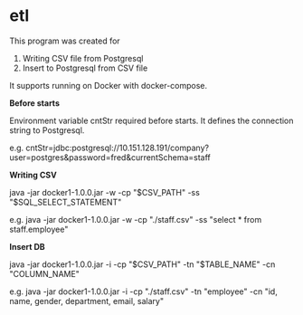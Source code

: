 # etl

This program was created for 
1. Writing CSV file from Postgresql
2. Insert to Postgresql from CSV file

It supports running on Docker with docker-compose.

<b>Before starts</b>

Environment variable cntStr required before starts. It defines the connection string to Postgresql.

e.g. cntStr=jdbc:postgresql://10.151.128.191/company?user=postgres&password=fred&currentSchema=staff

<b> Writing CSV </b>

java -jar docker1-1.0.0.jar -w -cp "$CSV_PATH" -ss "$SQL_SELECT_STATEMENT"

e.g.  java -jar docker1-1.0.0.jar -w -cp "./staff.csv" -ss "select * from staff.employee" 

<b> Insert DB </b>

java -jar docker1-1.0.0.jar -i -cp "$CSV_PATH" -tn "$TABLE_NAME" -cn "COLUMN_NAME"

e.g. java -jar docker1-1.0.0.jar -i -cp "./staff.csv" -tn "employee" -cn "id, name, gender, department, email, salary"



    
